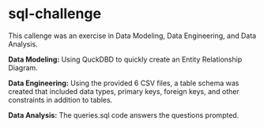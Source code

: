 # sql-challenge

This callenge was an exercise in Data Modeling, Data Engineering, and Data Analysis. 

**Data Modeling:** Using QuckDBD to quickly create an Entity Relationship Diagram.

**Data Engineering:** Using the provided 6 CSV files, a table schema was created that included data types, primary keys, foreign keys, and other constraints in addition to tables.

**Data Analysis:** The queries.sql code answers the questions prompted. 

